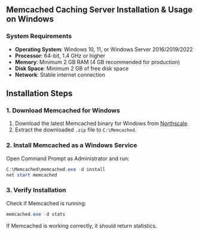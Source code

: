 ## Memcached Caching Server Installation & Usage on Windows

### **System Requirements**

- **Operating System**: Windows 10, 11, or Windows Server 2016/2019/2022
- **Processor**: 64-bit, 1.4 GHz or higher
- **Memory**: Minimum 2 GB RAM (4 GB recommended for production)
- **Disk Space**: Minimum 2 GB of free disk space
- **Network**: Stable internet connection


## **Installation Steps**

### **1. Download Memcached for Windows**
1. Download the latest Memcached binary for Windows from [Northscale](https://github.com/northscale/memcached).
2. Extract the downloaded `.zip` file to `C:\Memcached`.

### **2. Install Memcached as a Windows Service**
Open Command Prompt as Administrator and run:
```powershell
C:\Memcached\memcached.exe -d install
net start memcached
```

### **3. Verify Installation**
Check if Memcached is running:
```powershell
memcached.exe -d stats
```
If Memcached is working correctly, it should return statistics.